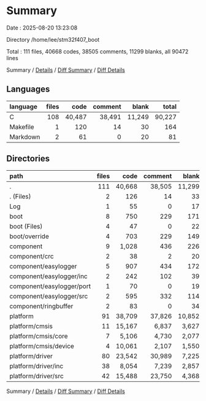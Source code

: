# Summary

Date : 2025-08-20 13:23:08

Directory /home/lee/stm32f407_boot

Total : 111 files,  40668 codes, 38505 comments, 11299 blanks, all 90472 lines

Summary / [Details](details.md) / [Diff Summary](diff.md) / [Diff Details](diff-details.md)

## Languages
| language | files | code | comment | blank | total |
| :--- | ---: | ---: | ---: | ---: | ---: |
| C | 108 | 40,487 | 38,491 | 11,249 | 90,227 |
| Makefile | 1 | 120 | 14 | 30 | 164 |
| Markdown | 2 | 61 | 0 | 20 | 81 |

## Directories
| path | files | code | comment | blank | total |
| :--- | ---: | ---: | ---: | ---: | ---: |
| . | 111 | 40,668 | 38,505 | 11,299 | 90,472 |
| . (Files) | 2 | 126 | 14 | 33 | 173 |
| Log | 1 | 55 | 0 | 17 | 72 |
| boot | 8 | 750 | 229 | 171 | 1,150 |
| boot (Files) | 4 | 47 | 0 | 22 | 69 |
| boot/override | 4 | 703 | 229 | 149 | 1,081 |
| component | 9 | 1,028 | 436 | 226 | 1,690 |
| component/crc | 2 | 38 | 2 | 20 | 60 |
| component/easylogger | 5 | 907 | 434 | 172 | 1,513 |
| component/easylogger/inc | 2 | 242 | 102 | 39 | 383 |
| component/easylogger/port | 1 | 70 | 0 | 19 | 89 |
| component/easylogger/src | 2 | 595 | 332 | 114 | 1,041 |
| component/ringbuffer | 2 | 83 | 0 | 34 | 117 |
| platform | 91 | 38,709 | 37,826 | 10,852 | 87,387 |
| platform/cmsis | 11 | 15,167 | 6,837 | 3,627 | 25,631 |
| platform/cmsis/core | 7 | 5,106 | 4,730 | 2,077 | 11,913 |
| platform/cmsis/device | 4 | 10,061 | 2,107 | 1,550 | 13,718 |
| platform/driver | 80 | 23,542 | 30,989 | 7,225 | 61,756 |
| platform/driver/inc | 38 | 8,054 | 7,239 | 2,857 | 18,150 |
| platform/driver/src | 42 | 15,488 | 23,750 | 4,368 | 43,606 |

Summary / [Details](details.md) / [Diff Summary](diff.md) / [Diff Details](diff-details.md)